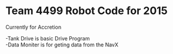 <h1>Team 4499 Robot Code for 2015<br></h1>
Currently for Accretion


-Tank Drive is basic Drive Program<br>
-Data Moniter is for geting data from the NavX
